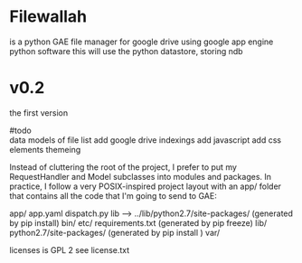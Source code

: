# Filewallah
is a python GAE file manager for google drive using google app engine python software
this will use the python datastore, storing ndb

# v0.2
the first version


#todo  
data models of file list
add google drive indexings
add javascript
add css elements
themeing

Instead of cluttering the root of the project, I prefer to put my RequestHandler
and Model subclasses into modules and packages. In practice,
 I follow a very POSIX-inspired project layout with an app/ folder that contains
  all the code that I'm going to send to GAE:

app/
app.yaml
dispatch.py
lib --> ../lib/python2.7/site-packages/ (generated by pip install)
bin/
etc/
requirements.txt (generated by pip freeze)
lib/
python2.7/site-packages/ (generated by pip install <package>)
var/




licenses  is GPL 2 see license.txt
